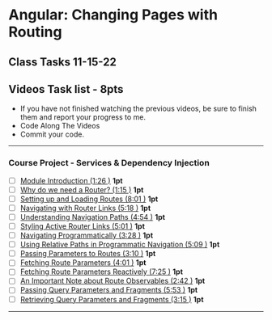 # Angular: Changing Pages with Routing
## Class Tasks 11-15-22

## Videos Task list - 8pts
- If you have not finished watching the previous videos, be sure to finish them and report your progress to me. 
- Code Along The Videos
- Commit your code.

<hr>

### Course Project - Services & Dependency Injection
- [ ] [Module Introduction (1:26 )](https://pro.academind.com/courses/765847/lectures/13902399) **1pt**
- [ ] [Why do we need a Router? (1:15 )](https://pro.academind.com/courses/765847/lectures/13902405) **1pt**
- [ ] [Setting up and Loading Routes (8:01 )](https://pro.academind.com/courses/765847/lectures/13902421) **1pt**
- [ ] [Navigating with Router Links (5:18 )](https://pro.academind.com/courses/765847/lectures/13902418) **1pt**
- [ ] [Understanding Navigation Paths (4:54 )](https://pro.academind.com/courses/765847/lectures/13902417) **1pt**
- [ ] [Styling Active Router Links (5:01 )](https://pro.academind.com/courses/765847/lectures/13902428) **1pt**
- [ ] [Navigating Programmatically (3:28 )](https://pro.academind.com/courses/enrolled/765847) **1pt**
- [ ] [Using Relative Paths in Programmatic Navigation (5:09 )](https://pro.academind.com/courses/765847/lectures/13902425) **1pt**
- [ ] [Passing Parameters to Routes (3:10 )](https://pro.academind.com/courses/765847/lectures/13902406) **1pt**
- [ ] [Fetching Route Parameters (4:01 )](https://pro.academind.com/courses/765847/lectures/13902420) **1pt** 
- [ ] [Fetching Route Parameters Reactively (7:25 )](https://pro.academind.com/courses/765847/lectures/13902398) **1pt** 
- [ ] [An Important Note about Route Observables (2:42 )](https://pro.academind.com/courses/765847/lectures/13902400) **1pt**
- [ ] [Passing Query Parameters and Fragments (5:53 )](https://pro.academind.com/courses/765847/lectures/13902410) **1pt**
- [ ] [Retrieving Query Parameters and Fragments (3:15 )](https://pro.academind.com/courses/765847/lectures/13902424) **1pt**
<hr>
